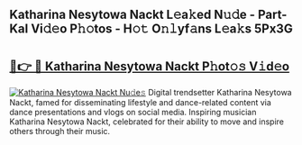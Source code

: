 ## Katharina Nesytowa Nackt L𝚎a𝚔ed N𝚞𝚍e - Part-KaI Vi𝚍𝚎o P𝚑𝚘tos - H𝚘𝚝 O𝚗𝚕yf𝚊ns L𝚎a𝚔s 5Px3G

# <h2><a href="http://kfd8fw.oniu.top/?m=Katharina+Nesytowa+Nackt">🔗👉 🔴 Katharina Nesytowa Nackt P𝚑ot𝚘𝚜 V𝚒d𝚎o</a></h2>

[![Katharina Nesytowa Nackt Nu𝚍e𝚜](https://i.imgur.com/0qMVB7G.gif)](http://kfd8fw.oniu.top/?m=Katharina+Nesytowa+Nackt)
Digital trendsetter Katharina Nesytowa Nackt, famed for disseminating lifestyle and dance-related content via dance presentations and vlogs on social media. Inspiring musician Katharina Nesytowa Nackt, celebrated for their ability to move and inspire others through their music.  
